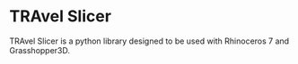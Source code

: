 # TRAvel Slicer

TRAvel Slicer is a python library designed to be used with Rhinoceros 7 and Grasshopper3D.
